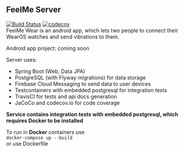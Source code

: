 ## FeelMe Server
[![Build Status](https://app.travis-ci.com/CrissNamon/feelme-server.svg?branch=main)](https://app.travis-ci.com/CrissNamon/feelme-server)
[![codecov](https://codecov.io/gh/CrissNamon/feelme-server/branch/main/graph/badge.svg?token=Q6MM2CY23E)](https://codecov.io/gh/CrissNamon/feelme-server)
<br>
FeelMe Wear is an android app, which lets two people to connect their WearOS watches and send vibrations to them.
<br>
<p>Android app project: coming soon</p>

Server uses:
+ Spring Boot (Web, Data JPA)
+ PostgreSQL (with Flyway migrations) for data storage
+ Firebase Cloud Messaging to send data to user devices
+ Testcontainers with embedded postgresql for integration tests
+ TravisCI for tests and api docs generation
+ JaCoCo and codecov.io for code coverage

<p>
<b>Service contains integration tests with embedded postgresql, which requires Docker to be installed</b>
</p>
<p>
To run in <b>Docker</b> containers use <br><code>docker-compose up --build</code>
<br>or use Dockerfile
</p>
